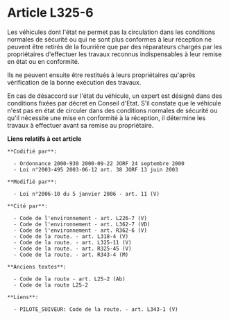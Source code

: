# Article L325-6

Les véhicules dont l'état ne permet pas la circulation dans les conditions normales de sécurité ou qui ne sont plus conformes
à leur réception ne peuvent être retirés de la fourrière que par des réparateurs chargés par les propriétaires d'effectuer
les travaux reconnus indispensables à leur remise en état ou en conformité.

Ils ne peuvent ensuite être restitués à leurs propriétaires qu'après vérification de la bonne exécution des travaux.

En cas de désaccord sur l'état du véhicule, un expert est désigné dans des conditions fixées par décret en Conseil d'Etat.
S'il constate que le véhicule n'est pas en état de circuler dans des conditions normales de sécurité ou qu'il nécessite une
mise en conformité à la réception, il détermine les travaux à effectuer avant sa remise au propriétaire.

**Liens relatifs à cet article**

	**Codifié par**:

	  - Ordonnance 2000-930 2000-09-22 JORF 24 septembre 2000
	  - Loi n°2003-495 2003-06-12 art. 38 JORF 13 juin 2003

	**Modifié par**:

	  - Loi n°2006-10 du 5 janvier 2006 - art. 11 (V)

	**Cité par**:

	  - Code de l'environnement - art. L226-7 (V)
	  - Code de l'environnement - art. L362-7 (VD)
	  - Code de l'environnement - art. R362-6 (V)
	  - Code de la route. - art. L318-4 (V)
	  - Code de la route. - art. L325-11 (V)
	  - Code de la route. - art. R325-45 (V)
	  - Code de la route. - art. R343-4 (M)

	**Anciens textes**:

	  - Code de la route - art. L25-2 (Ab)
	  - Code de la route L25-2

	**Liens**:

	  - PILOTE_SUIVEUR: Code de la route. - art. L343-1 (V)
